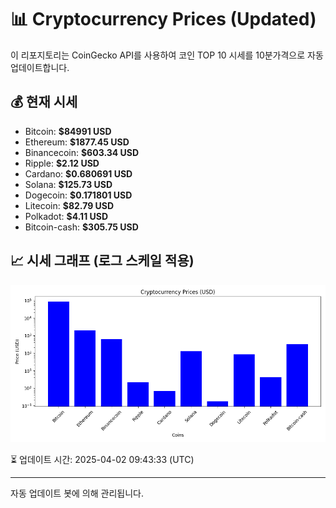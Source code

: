 
# 📊 Cryptocurrency Prices (Updated)

이 리포지토리는 CoinGecko API를 사용하여 코인 TOP 10 시세를 10분가격으로 자동 업데이트합니다.

## 💰 현재 시세
- Bitcoin: **$84991 USD**
- Ethereum: **$1877.45 USD**
- Binancecoin: **$603.34 USD**
- Ripple: **$2.12 USD**
- Cardano: **$0.680691 USD**
- Solana: **$125.73 USD**
- Dogecoin: **$0.171801 USD**
- Litecoin: **$82.79 USD**
- Polkadot: **$4.11 USD**
- Bitcoin-cash: **$305.75 USD**

## 📈 시세 그래프 (로그 스케일 적용)
![Crypto Prices](crypto_prices.png)

⏳ 업데이트 시간: 2025-04-02 09:43:33 (UTC)

---
자동 업데이트 봇에 의해 관리됩니다.
